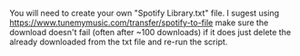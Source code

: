 You will need to create your own "Spotify Library.txt" file. I sugest using https://www.tunemymusic.com/transfer/spotify-to-file
make sure the download doesn't fail (often after ~100 downloads) if it does just delete the already downloaded from the txt file and re-run the script.
